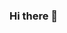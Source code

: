 ### Hi there 👋

<!--
### Hi there, I'm Mashal! 👋

I'm a passionate software developer with a keen interest in building innovative web applications and exploring new technologies. Here's a bit about me:

- 🔭 I’m currently working on honing my skills in React and Node.js.
- 🌱 I’m currently learning about machine learning and data science.
- 👯 I’m looking to collaborate on open-source projects related to web development.
- 💬 Ask me about anything related to JavaScript, React, or front-end development!
- 📫 How to reach me: [mashalnaeem@hotmail.com](mailto:mashalnaeem@hotmail.com)
- 😄 Pronouns: She/Her
- ⚡ Fun fact: I'm a huge fan of hiking and outdoor adventures!

Feel free to explore my repositories and reach out if you have any questions or want to collaborate on a project!

-->
